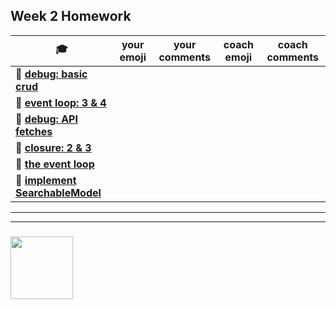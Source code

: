 ## Week 2 Homework

| :mortar_board: | your emoji | your comments | coach emoji | coach comments |
| --- | --- | --- | --- | --- |
| :egg: __[debug: basic crud](./debug-basic-crud)__ | | | | |
| :egg: __[event loop: 3 & 4](../exercises-event-loop)__ | | | | |
| :hatching_chick: __[debug: API fetches](./debug-api-fetches)__ | | | | |
| :hatching_chick: __[closure: 2 & 3](../closure-exercises)__ | | | | |
| :hatching_chick: __[the event loop](../exercises-event-loop)__ | | | | |
| :hatched_chick: __[implement SearchableModel](./searchable-model)__ | | | | |

___
___
### <a href="https://hackyourfuture.be" target="_blank"><img src="https://pbs.twimg.com/profile_images/984474625009741824/Bs_qKx6-_400x400.jpg" width="100" height="100"></img></a>
